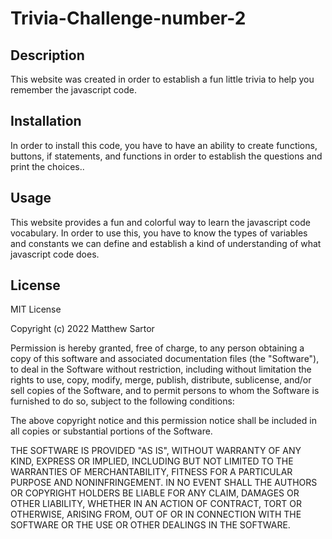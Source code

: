 # Trivia-Challenge-number-2

## Description

This website was created in order to establish a fun little trivia to help you remember the javascript code.
## Installation

In order to install this code, you have to have an ability to create functions, buttons, if statements, and functions in order to establish the questions and print the choices..


## Usage

This website provides a fun and colorful way to learn the javascript code vocabulary.  In order to use this, you have to know the types of variables and constants we can define and establish a kind of understanding of what javascript code does.


## License

MIT License

Copyright (c) 2022 Matthew Sartor

Permission is hereby granted, free of charge, to any person obtaining a copy
of this software and associated documentation files (the "Software"), to deal
in the Software without restriction, including without limitation the rights
to use, copy, modify, merge, publish, distribute, sublicense, and/or sell
copies of the Software, and to permit persons to whom the Software is
furnished to do so, subject to the following conditions:

The above copyright notice and this permission notice shall be included in all
copies or substantial portions of the Software.

THE SOFTWARE IS PROVIDED "AS IS", WITHOUT WARRANTY OF ANY KIND, EXPRESS OR
IMPLIED, INCLUDING BUT NOT LIMITED TO THE WARRANTIES OF MERCHANTABILITY,
FITNESS FOR A PARTICULAR PURPOSE AND NONINFRINGEMENT. IN NO EVENT SHALL THE
AUTHORS OR COPYRIGHT HOLDERS BE LIABLE FOR ANY CLAIM, DAMAGES OR OTHER
LIABILITY, WHETHER IN AN ACTION OF CONTRACT, TORT OR OTHERWISE, ARISING FROM,
OUT OF OR IN CONNECTION WITH THE SOFTWARE OR THE USE OR OTHER DEALINGS IN THE
SOFTWARE.

